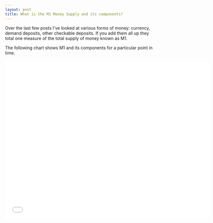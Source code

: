 ```yaml
---
layout: post
title: What is the M1 Money Supply and its components? 
---
```


Over the last few posts I've looked at various forms of money: currency, demand deposits, other checkable deposits. If you add them all up they total one measure of the total supply of money known as M1.

The following chart shows M1 and its components for a particular point in time.

<iframe src="//fred.stlouisfed.org/graph/graph-landing.php?g=6wZt&width=670&height=475" scrolling="no" frameborder="0" style="overflow:hidden; width:670px; height:525px;" allowTransparency="true"></iframe>
